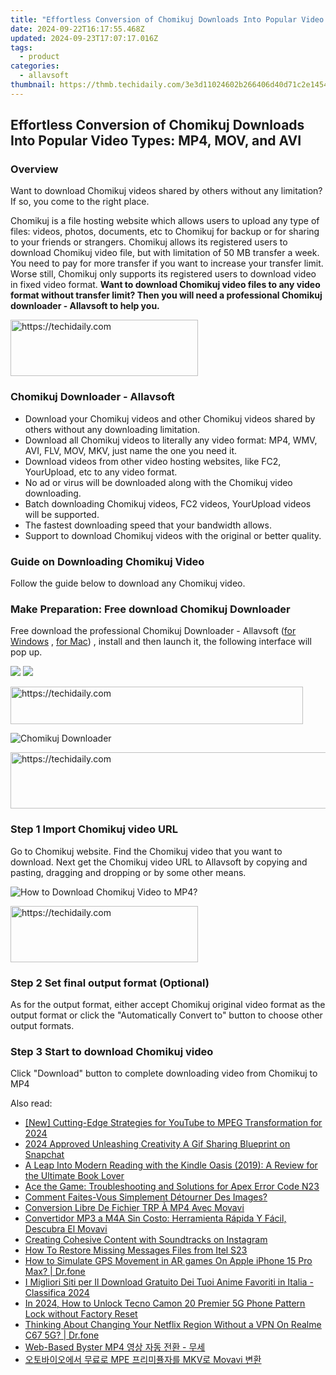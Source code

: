 ```yaml
---
title: "Effortless Conversion of Chomikuj Downloads Into Popular Video Types: MP4, MOV, and AVI"
date: 2024-09-22T16:17:55.468Z
updated: 2024-09-23T17:07:17.016Z
tags:
  - product
categories:
  - allavsoft
thumbnail: https://thmb.techidaily.com/3e3d11024602b266406d40d71c2e14542454419c94adae0ee9c1f0200c006c8b.jpg
---
```


## Effortless Conversion of Chomikuj Downloads Into Popular Video Types: MP4, MOV, and AVI

### Overview

Want to download Chomikuj videos shared by others without any limitation? If so, you come to the right place.

Chomikuj is a file hosting website which allows users to upload any type of files: videos, photos, documents, etc to Chomikuj for backup or for sharing to your friends or strangers. Chomikuj allows its registered users to download Chomikuj video file, but with limitation of 50 MB transfer a week. You need to pay for more transfer if you want to increase your transfer limit. Worse still, Chomikuj only supports its registered users to download video in fixed video format. **Want to download Chomikuj video files to any video format without transfer limit? Then you will need a professional Chomikuj downloader - Allavsoft to help you.**

<!-- affiliate ads begin -->
<a href="https://aligracehair.sjv.io/c/5597632/1959707/19272" target="_top" id="1959707">
  <img src="//a.impactradius-go.com/display-ad/19272-1959707" border="0" alt="https://techidaily.com" width="300" height="90"/>
</a>
<img height="0" width="0" src="https://aligracehair.sjv.io/i/5597632/1959707/19272" style="position:absolute;visibility:hidden;" border="0" />
<!-- affiliate ads end -->

### Chomikuj Downloader - Allavsoft

* Download your Chomikuj videos and other Chomikuj videos shared by others without any downloading limitation.
* Download all Chomikuj videos to literally any video format: MP4, WMV, AVI, FLV, MOV, MKV, just name the one you need it.
* Download videos from other video hosting websites, like FC2, YourUpload, etc to any video format.
* No ad or virus will be downloaded along with the Chomikuj video downloading.
* Batch downloading Chomikuj videos, FC2 videos, YourUpload videos will be supported.
* The fastest downloading speed that your bandwidth allows.
* Support to download Chomikuj videos with the original or better quality.

### Guide on Downloading Chomikuj Video

Follow the guide below to download any Chomikuj video.

### Make Preparation: Free download Chomikuj Downloader

Free download the professional Chomikuj Downloader - Allavsoft ([for Windows](https://tools.techidaily.com/allavsoft/products/) , [for Mac](https://tools.techidaily.com/allavsoft/products/)) , install and then launch it, the following interface will pop up.

[![](https://www.allavsoft.com/how-to/../images/how-to/free-download-win.jpg)](https://tools.techidaily.com/allavsoft/products/) [![](https://www.allavsoft.com/how-to/../images/how-to/free-download-mac.jpg)](https://tools.techidaily.com/allavsoft/products/)

<!-- affiliate ads begin -->
<a href="https://bluettius.sjv.io/c/5597632/2139122/17108" target="_top" id="2139122">
  <img src="//a.impactradius-go.com/display-ad/17108-2139122" border="0" alt="https://techidaily.com" width="468" height="60"/>
</a>
<img height="0" width="0" src="https://bluettius.sjv.io/i/5597632/2139122/17108" style="position:absolute;visibility:hidden;" border="0" />
<!-- affiliate ads end -->

![Chomikuj Downloader](https://www.allavsoft.com/how-to/../images/allavsoft/screen-shot-600.jpg)

<!-- affiliate ads begin -->
<a href="https://appsumo.8odi.net/c/5597632/2151866/7443" target="_top" id="2151866">
  <img src="//a.impactradius-go.com/display-ad/7443-2151866" border="0" alt="https://techidaily.com" width="728" height="90"/>
</a>
<img height="0" width="0" src="https://appsumo.8odi.net/i/5597632/2151866/7443" style="position:absolute;visibility:hidden;" border="0" />
<!-- affiliate ads end -->

### Step 1 Import Chomikuj video URL

Go to Chomikuj website. Find the Chomikuj video that you want to download. Next get the Chomikuj video URL to Allavsoft by copying and pasting, dragging and dropping or by some other means.

![How to Download Chomikuj Video to MP4?](https://www.allavsoft.com/how-to/../images/how-to/download-rtmp-video/download-rtmp-video.jpg)

<!-- affiliate ads begin -->
<a href="https://aligracehair.sjv.io/c/5597632/1948876/19272" target="_top" id="1948876">
  <img src="//a.impactradius-go.com/display-ad/19272-1948876" border="0" alt="https://techidaily.com" width="300" height="90"/>
</a>
<img height="0" width="0" src="https://aligracehair.sjv.io/i/5597632/1948876/19272" style="position:absolute;visibility:hidden;" border="0" />
<!-- affiliate ads end -->

### Step 2 Set final output format (Optional)

As for the output format, either accept Chomikuj original video format as the output format or click the "Automatically Convert to" button to choose other output formats.

### Step 3 Start to download Chomikuj video

Click "Download" button to complete downloading video from Chomikuj to MP4

<ins class="adsbygoogle"
     style="display:block"
     data-ad-format="autorelaxed"
     data-ad-client="ca-pub-7571918770474297"
     data-ad-slot="1223367746"></ins>

<ins class="adsbygoogle"
     style="display:block"
     data-ad-client="ca-pub-7571918770474297"
     data-ad-slot="8358498916"
     data-ad-format="auto"
     data-full-width-responsive="true"></ins>

<span class="atpl-alsoreadstyle">Also read:</span>
<div><ul>
<li><a href="https://fox-links.techidaily.com/new-cutting-edge-strategies-for-youtube-to-mpeg-transformation-for-2024/"><u>[New] Cutting-Edge Strategies for YouTube to MPEG Transformation for 2024</u></a></li>
<li><a href="https://snapchat-videos.techidaily.com/2024-approved-unleashing-creativity-a-gif-sharing-blueprint-on-snapchat/"><u>2024 Approved Unleashing Creativity A Gif Sharing Blueprint on Snapchat</u></a></li>
<li><a href="https://buynow-info.techidaily.com/a-leap-into-modern-reading-with-the-kindle-oasis-2019-a-review-for-the-ultimate-book-lover/"><u>A Leap Into Modern Reading with the Kindle Oasis (2019): A Review for the Ultimate Book Lover</u></a></li>
<li><a href="https://win-solutions.techidaily.com/ace-the-game-troubleshooting-and-solutions-for-apex-error-code-n23/"><u>Ace the Game: Troubleshooting and Solutions for Apex Error Code N23</u></a></li>
<li><a href="https://win-info.techidaily.com/comment-faites-vous-simplement-detourner-des-images/"><u>Comment Faites-Vous Simplement Détourner Des Images?</u></a></li>
<li><a href="https://win-info.techidaily.com/conversion-libre-de-fichier-trp-a-mp4-avec-movavi/"><u>Conversion Libre De Fichier TRP À MP4 Avec Movavi</u></a></li>
<li><a href="https://win-info.techidaily.com/convertidor-mp3-a-m4a-sin-costo-herramienta-rapida-y-facil-descubra-el-movavi/"><u>Convertidor MP3 a M4A Sin Costo: Herramienta Rápida Y Fácil, Descubra El Movavi</u></a></li>
<li><a href="https://instagram-clips.techidaily.com/creating-cohesive-content-with-soundtracks-on-instagram/"><u>Creating Cohesive Content with Soundtracks on Instagram</u></a></li>
<li><a href="https://blog-min.techidaily.com/how-to-restore-missing-messages-files-from-itel-s23-by-fonelab-android-recover-messages/"><u>How To Restore Missing Messages Files from Itel S23</u></a></li>
<li><a href="https://fake-location.techidaily.com/how-to-simulate-gps-movement-in-ar-games-on-apple-iphone-15-pro-max-drfone-by-drfone-virtual-ios/"><u>How to Simulate GPS Movement in AR games On Apple iPhone 15 Pro Max? | Dr.fone</u></a></li>
<li><a href="https://win-info.techidaily.com/i-migliori-siti-per-il-download-gratuito-dei-tuoi-anime-favoriti-in-italia-classifica-2024/"><u>I Migliori Siti per Il Download Gratuito Dei Tuoi Anime Favoriti in Italia - Classifica 2024</u></a></li>
<li><a href="https://unlock-android.techidaily.com/in-2024-how-to-unlock-tecno-camon-20-premier-5g-phone-pattern-lock-without-factory-reset-by-drfone-android/"><u>In 2024, How to Unlock Tecno Camon 20 Premier 5G Phone Pattern Lock without Factory Reset</u></a></li>
<li><a href="https://fake-location.techidaily.com/thinking-about-changing-your-netflix-region-without-a-vpn-on-realme-c67-5g-drfone-by-drfone-virtual-android/"><u>Thinking About Changing Your Netflix Region Without a VPN On Realme C67 5G? | Dr.fone</u></a></li>
<li><a href="https://win-info.techidaily.com/web-based-byster-mp4/"><u>Web-Based Byster MP4 영상 자동 전환 - 무세</u></a></li>
<li><a href="https://win-info.techidaily.com/mpe-mkv-movavi/"><u>오토바이오에서 무료로 MPE 프리미퓰자를 MKV로 Movavi 변환</u></a></li>
</ul></div>

